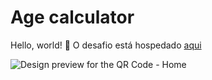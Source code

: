 # Age calculator

Hello, world! 👋 O desafio está hospedado <a href="" target="_blank">aqui</a>

![Design preview for the QR Code - Home](./desing/desktop-preview.png)